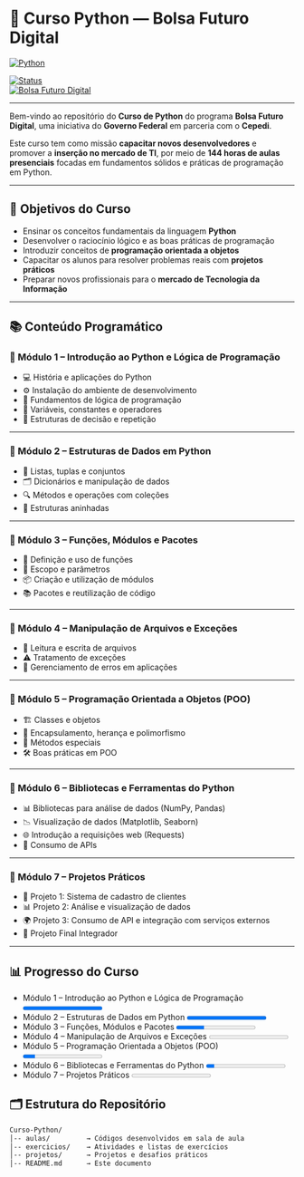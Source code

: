 # 🐍 Curso Python — Bolsa Futuro Digital  

[![Python](https://img.shields.io/badge/Python-3.x-blue.svg?logo=python)](https://www.python.org/)  
 
[![Status](https://img.shields.io/badge/status-Em%20Desenvolvimento-orange)]()  
[![Bolsa Futuro Digital](https://img.shields.io/badge/Programa-Bolsa%20Futuro%20Digital-9cf)]()  

---

Bem-vindo ao repositório do **Curso de Python** do programa **Bolsa Futuro Digital**, uma iniciativa do **Governo Federal** em parceria com o **Cepedi**.  

Este curso tem como missão **capacitar novos desenvolvedores** e promover a **inserção no mercado de TI**, por meio de **144 horas de aulas presenciais** focadas em fundamentos sólidos e práticas de programação em Python.  

---

## 🎯 Objetivos do Curso  
- Ensinar os conceitos fundamentais da linguagem **Python**  
- Desenvolver o raciocínio lógico e as boas práticas de programação  
- Introduzir conceitos de **programação orientada a objetos**  
- Capacitar os alunos para resolver problemas reais com **projetos práticos**  
- Preparar novos profissionais para o **mercado de Tecnologia da Informação**  

---

## 📚 Conteúdo Programático  

### 🔹 Módulo 1 – Introdução ao Python e Lógica de Programação  
- 💻 História e aplicações do Python  
- ⚙️ Instalação do ambiente de desenvolvimento  
- 📐 Fundamentos de lógica de programação  
- 🧮 Variáveis, constantes e operadores  
- 🔄 Estruturas de decisão e repetição  

---

### 🔹 Módulo 2 – Estruturas de Dados em Python  
- 📂 Listas, tuplas e conjuntos  
- 🗂️ Dicionários e manipulação de dados  
- 🔍 Métodos e operações com coleções  
- 🔄 Estruturas aninhadas  

---

### 🔹 Módulo 3 – Funções, Módulos e Pacotes  
- 🧩 Definição e uso de funções  
- 🔗 Escopo e parâmetros  
- 📦 Criação e utilização de módulos  
- 📚 Pacotes e reutilização de código  

---

### 🔹 Módulo 4 – Manipulação de Arquivos e Exceções  
- 📑 Leitura e escrita de arquivos  
- ⚠️ Tratamento de exceções  
- 📝 Gerenciamento de erros em aplicações  

---

### 🔹 Módulo 5 – Programação Orientada a Objetos (POO)  
- 🏗️ Classes e objetos  
- 🔐 Encapsulamento, herança e polimorfismo  
- 🔄 Métodos especiais  
- 🛠️ Boas práticas em POO  

---

### 🔹 Módulo 6 – Bibliotecas e Ferramentas do Python  
- 📊 Bibliotecas para análise de dados (NumPy, Pandas)  
- 📉 Visualização de dados (Matplotlib, Seaborn)  
- 🌐 Introdução a requisições web (Requests)  
- 🔗 Consumo de APIs  

---

### 🔹 Módulo 7 – Projetos Práticos  
- 🛒 Projeto 1: Sistema de cadastro de clientes  
- 📊 Projeto 2: Análise e visualização de dados  
- 🌍 Projeto 3: Consumo de API e integração com serviços externos  
- 🧾 Projeto Final Integrador  

---

## 📊 Progresso do Curso
- Módulo 1 – Introdução ao Python e Lógica de Programação <progress value="100" max="100"></progress>
- Módulo 2 – Estruturas de Dados em Python <progress value="100" max="100"></progress> 
- Módulo 3 – Funções, Módulos e Pacotes <progress value="35" max="100"></progress>  
- Módulo 4 – Manipulação de Arquivos e Exceções <progress value="0" max="100"></progress>   
- Módulo 5 – Programação Orientada a Objetos (POO) <progress value="15" max="100"></progress>  
- Módulo 6 – Bibliotecas e Ferramentas do Python <progress value="10" max="100"></progress>  
- Módulo 7 – Projetos Práticos <progress value="0" max="100"></progress>  

## 🗂 Estrutura do Repositório  
```bash
Curso-Python/
│-- aulas/         → Códigos desenvolvidos em sala de aula
│-- exercicios/    → Atividades e listas de exercícios
│-- projetos/      → Projetos e desafios práticos
│-- README.md      → Este documento
